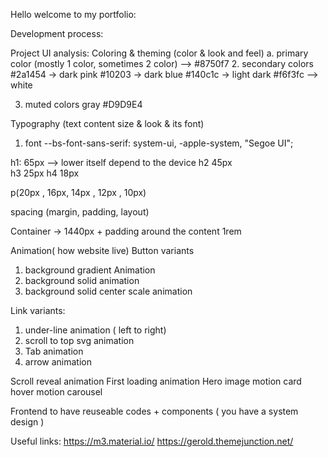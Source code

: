 Hello welcome to my portfolio:

Development process:

Project UI analysis: 
Coloring & theming (color &  look and feel)
   a. primary color (mostly 1 color, sometimes 2 color) --> #8750f7
   2. secondary colors 
     #2a1454  -> dark pink
     #10203 -> dark blue
     #140c1c -> light dark
     #f6f3fc --> white

   3. muted colors
      gray  #D9D9E4



Typography (text content size & look & its font)
1. font
    --bs-font-sans-serif: system-ui, -apple-system, "Segoe UI";

 h1: 65px --> lower itself depend to the device
 h2   45px  
 h3   25px
 h4  18px

 p(20px , 16px, 14px , 12px , 10px)



spacing (margin, padding, layout)
 
 Container -> 1440px + padding around the content 1rem

Animation( how website live)
Button variants
 1. background gradient Animation
 2. background solid animation
 3. background solid center scale animation
   

Link variants:
1. under-line animation ( left to right)
2. scroll to top svg animation
3. Tab animation
4. arrow animation

Scroll reveal animation
First loading animation
Hero image motion
card hover motion
carousel


Frontend to have reuseable codes + components ( you have a system design )






Useful links:
https://m3.material.io/
https://gerold.themejunction.net/
